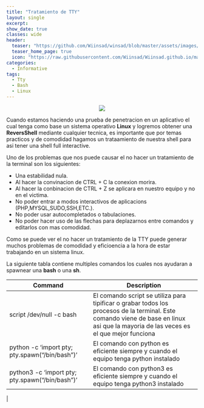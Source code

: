 ```yaml
---
title: "Tratamiento de TTY"
layout: single
excerpt:
show_date: true
classes: wide
header:
  teaser: "https://github.com/Wiinsad/winsad/blob/master/assets/images/teasers/tty.png?raw=true"
  teaser_home_page: true
  icon: "https://raw.githubusercontent.com/Wiinsad/Wiinsad.github.io/master/assets/images/icons/cmd.jpg"
categories:
  - Informative
tags:
  - Tty
  - Bash
  - Linux
---
```


<p align="center">
<img src="https://raw.githubusercontent.com/Wiinsad/winsad/master/assets/images/teasers/Phrase2.png">
</p>


Cuando estamos haciendo una prueba de penetracion en un aplicativo el cual tenga como base un sistema operativo **Linux** y logremos obtener una **ReversShell** mediante cualquier tecnica, es importante que por temas practicos y de comodidad hagamos un trataamiento de nuestra shell para asi tener una shell full interactive.

Uno de los problemas que nos puede causar el no hacer un tratamiento de la terminal son los siguientes:
- Una estabilidad nula.
- Al hacer la convinacion de CTRL + C la conexion morira.
- Al hacer la conbinacion de CTRL + Z se aplicara en nuestro equipo y no en el victima.
- No poder entrar a modos interactivos de aplicacions (PHP,MYSQL,SUDO,SSH,ETC.).
- No poder usar autocompletados o tabulaciones.
- No poder hacer uso de las flechas para deplazarnos entre comandos y editarlos con mas comodidad.

Como se puede ver el no hacer un tratamiento de la TTY puede generar muchos problemas de comodidad y eficioencia a la hora de estar trabajando en un sistema linux.

La siguiente tabla contiene multiples comandos los cuales nos ayudaran a spawnear una **bash** o una **sh**.

| Command | Description |
|---------| ----------- |
| script /dev/null -c bash | El comando script se utiliza para tipificar o grabar todos los procesos de la terminal. Este comando viene de base en linux asi que la mayoria de las veces es el que mejor funciona |
| python -c ‘import pty; pty.spawn(“/bin/bash”)’ | El comando con python es eficiente siempre y cuando el equipo tenga python instalado |
| python3 -c ‘import pty; pty.spawn(“/bin/bash”)’ | El comando con python3 es eficiente siempre y cuando el equipo tenga python3 instalado |
|
